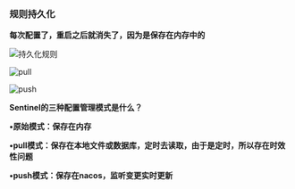 ### 规则持久化

**每次配置了，重启之后就消失了，因为是保存在内存中的**



![持久化规则](E:\笔记整理\微服务技术\sentinel\图解\持久化规则.png)



![pull](E:\笔记整理\微服务技术\sentinel\图解\pull.png)



![push](E:\笔记整理\微服务技术\sentinel\图解\push.png)



**Sentinel的三种配置管理模式是什么？**

**•原始模式：保存在内存**

**•pull模式：保存在本地文件或数据库，定时去读取，由于是定时，所以存在时效性问题**

**•push模式：保存在nacos，监听变更实时更新**

